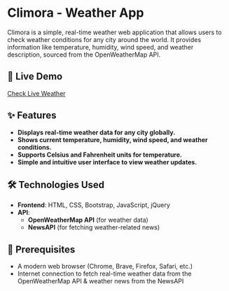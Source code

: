 # Climora - Weather App

Climora is a simple, real-time weather web application that allows users to check weather conditions for any city around the world. It provides information like temperature, humidity, wind speed, and weather description, sourced from the OpenWeatherMap API.

## 🚀 Live Demo

[Check Live Weather](https://tanvir-ahmmad-33.github.io/Climora/)

## ✨ Features

- **Displays real-time weather data for any city globally.**
- **Shows current temperature, humidity, wind speed, and weather conditions.**
- **Supports Celsius and Fahrenheit units for temperature.**
- **Simple and intuitive user interface to view weather updates.**

## 🛠️ Technologies Used

- **Frontend**: HTML, CSS, Bootstrap, JavaScript, jQuery
- **API**:
  - **OpenWeatherMap API** (for weather data)
  - **NewsAPI** (for fetching weather-related news)

## 🔧 Prerequisites

- A modern web browser (Chrome, Brave, Firefox, Safari, etc.)
- Internet connection to fetch real-time weather data from the OpenWeatherMap API & weather news from the NewsAPI
